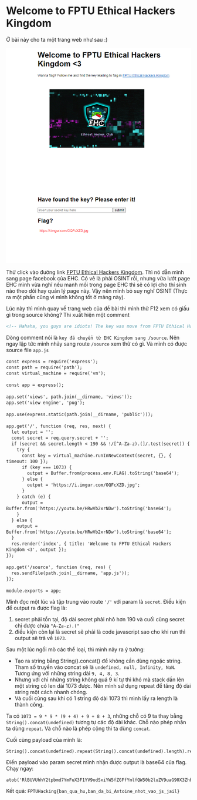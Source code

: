 # Welcome to FPTU Ethical Hackers Kingdom

Ở bài này cho ta một trang web như sau :)

![](1.png)

Thử click vào đường link [FPTU Ethical Hackers Kingdom](https://www.facebook.com/ehc.fptu). Thì nó dẫn mình sang page facebook của EHC. Có vẻ là phải OSINT rồi, nhưng vừa lướt page EHC mình vừa nghĩ nếu manh mối trong page EHC thì sẽ có lợi cho thí sinh nào theo dõi hay quản lý page này. Vậy nên mình bỏ suy nghĩ OSINT (Thực ra một phần cũng vì mình không tốt ở mảng này).

Lúc này thì mình quay về trang web của đề bài thì mình thử F12 xem có giấu gì trong source không? Thì xuất hiện một comment 

```HTML
<!-- Hahaha, you guys are idiots! The key was move from FPTU Ethical Hackers Kingdom to /source by our king Antoine!-->
```

Dòng comment nói là `key đã chuyển từ EHC Kingdom sang /source`. Nên ngay lập tức mình nhảy sang route `/source` xem thử có gì. Và mình có được source file `app.js`

```JS
const express = require('express');
const path = require('path');
const virtual_machine = require('vm');

const app = express();

app.set('views', path.join(__dirname, 'views'));
app.set('view engine', 'pug');

app.use(express.static(path.join(__dirname, 'public')));

app.get('/', function (req, res, next) {
  let output = '';
  const secret = req.query.secret + '';
  if (secret && secret.length < 190 && !/[^A-Za-z).(]/.test(secret)) {
    try {
      const key = virtual_machine.runInNewContext(secret, {}, { timeout: 100 });
      if (key === 1073) {
        output = Buffer.from(process.env.FLAG).toString('base64');
      } else {
        output = 'https://i.imgur.com/OQFcXZD.jpg';
      }
    } catch (e) {
      output = Buffer.from('https://youtu.be/HRwVb2xrNDw').toString('base64');
    }
  } else {
    output = Buffer.from('https://youtu.be/HRwVb2xrNDw').toString('base64');
  }
  res.render('index', { title: 'Welcome to FPTU Ethical Hackers Kingdom <3', output });
});

app.get('/source', function (req, res) {
  res.sendFile(path.join(__dirname, 'app.js'));
});

module.exports = app;
```

Mình đọc một lúc và tập trung vào route `'/'` với param là `secret`. Điều kiện để output ra được flag là:

1. secret phải tồn tại, độ dài secret phải nhỏ hơn 190 và cuối cùng secret chỉ được chứa `"A-Za-z).("`
2. điều kiện còn lại là secret sẽ phải là code javascript sao cho khi run thì output sẽ trả về `1073`.

Sau một lúc ngồi mò các thể loại, thì mình nảy ra ý tưởng:
- Tạo ra string bằng String().concat() để không cần dùng ngoặc string. Tham số truyền vào concat sẽ là `undefined, null, Infinity, NaN`. Tương ứng với những string dài `9, 4, 8, 3`.
- Nhưng với chỉ những string không quá 9 kí tự thì khó mà stack dần lên một string có len dài 1073 được. Nên mình sử dụng repeat để tăng độ dài string một cách nhanh chóng.
- Và cuối cùng sau khi có 1 string độ dài 1073 thì mình lấy ra length là thành công.

Ta có `1073 = 9 * 9 * (9 + 4) + 9 + 8 + 3`, những chỗ có 9 ta thay bằng `String().concat(undefined)` tương tự các độ dài khác. Chỗ nào phép nhân ta dùng `repeat`. Và chỗ nào là phép cộng thì ta dùng `concat`.

Cuối cùng payload của mình là: 

```JS
String().concat(undefined).repeat(String().concat(undefined).length).repeat(String().concat(undefined).concat(null).length).concat(undefined).concat(Infinity).concat(NaN).length
```

Điền payload vào param secret mình nhận được output là base64 của flag. Chạy ngay:

```JS
atob('RlBUVUhhY2tpbmd7YmFuX3F1YV9odSxiYW5fZGFfYmlfQW50b2luZV9uaG90X3Zhb19qc19qYWlsfQ==')
```

Kết quả: `FPTUHacking{ban_qua_hu,ban_da_bi_Antoine_nhot_vao_js_jail}`
